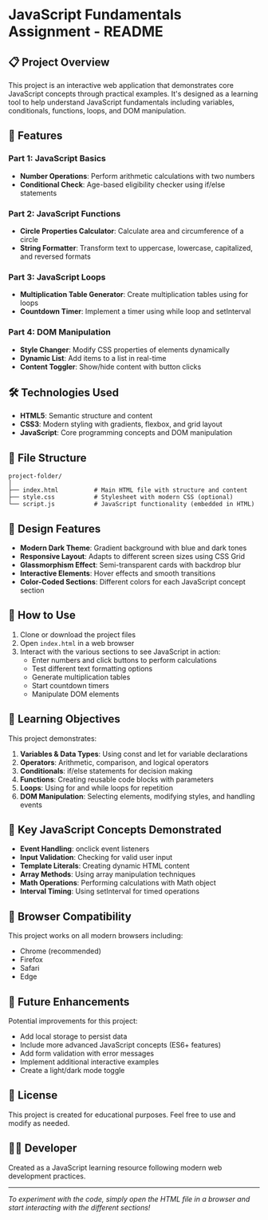 # JavaScript Fundamentals Assignment - README

## 📋 Project Overview

This project is an interactive web application that demonstrates core JavaScript concepts through practical examples. It's designed as a learning tool to help understand JavaScript fundamentals including variables, conditionals, functions, loops, and DOM manipulation.

## 🚀 Features

### Part 1: JavaScript Basics
- **Number Operations**: Perform arithmetic calculations with two numbers
- **Conditional Check**: Age-based eligibility checker using if/else statements

### Part 2: JavaScript Functions
- **Circle Properties Calculator**: Calculate area and circumference of a circle
- **String Formatter**: Transform text to uppercase, lowercase, capitalized, and reversed formats

### Part 3: JavaScript Loops
- **Multiplication Table Generator**: Create multiplication tables using for loops
- **Countdown Timer**: Implement a timer using while loop and setInterval

### Part 4: DOM Manipulation
- **Style Changer**: Modify CSS properties of elements dynamically
- **Dynamic List**: Add items to a list in real-time
- **Content Toggler**: Show/hide content with button clicks

## 🛠️ Technologies Used

- **HTML5**: Semantic structure and content
- **CSS3**: Modern styling with gradients, flexbox, and grid layout
- **JavaScript**: Core programming concepts and DOM manipulation

## 📁 File Structure

```
project-folder/
│
├── index.html          # Main HTML file with structure and content
├── style.css           # Stylesheet with modern CSS (optional)
└── script.js           # JavaScript functionality (embedded in HTML)
```

## 🎨 Design Features

- **Modern Dark Theme**: Gradient background with blue and dark tones
- **Responsive Layout**: Adapts to different screen sizes using CSS Grid
- **Glassmorphism Effect**: Semi-transparent cards with backdrop blur
- **Interactive Elements**: Hover effects and smooth transitions
- **Color-Coded Sections**: Different colors for each JavaScript concept section

## 🔧 How to Use

1. Clone or download the project files
2. Open `index.html` in a web browser
3. Interact with the various sections to see JavaScript in action:
   - Enter numbers and click buttons to perform calculations
   - Test different text formatting options
   - Generate multiplication tables
   - Start countdown timers
   - Manipulate DOM elements

## 📖 Learning Objectives

This project demonstrates:

1. **Variables & Data Types**: Using const and let for variable declarations
2. **Operators**: Arithmetic, comparison, and logical operators
3. **Conditionals**: if/else statements for decision making
4. **Functions**: Creating reusable code blocks with parameters
5. **Loops**: Using for and while loops for repetition
6. **DOM Manipulation**: Selecting elements, modifying styles, and handling events

## 🌟 Key JavaScript Concepts Demonstrated

- **Event Handling**: onclick event listeners
- **Input Validation**: Checking for valid user input
- **Template Literals**: Creating dynamic HTML content
- **Array Methods**: Using array manipulation techniques
- **Math Operations**: Performing calculations with Math object
- **Interval Timing**: Using setInterval for timed operations

## 📱 Browser Compatibility

This project works on all modern browsers including:
- Chrome (recommended)
- Firefox
- Safari
- Edge

## 🔮 Future Enhancements

Potential improvements for this project:
- Add local storage to persist data
- Include more advanced JavaScript concepts (ES6+ features)
- Add form validation with error messages
- Implement additional interactive examples
- Create a light/dark mode toggle

## 📄 License

This project is created for educational purposes. Feel free to use and modify as needed.

## 👨‍💻 Developer

Created as a JavaScript learning resource following modern web development practices.

---

*To experiment with the code, simply open the HTML file in a browser and start interacting with the different sections!*
